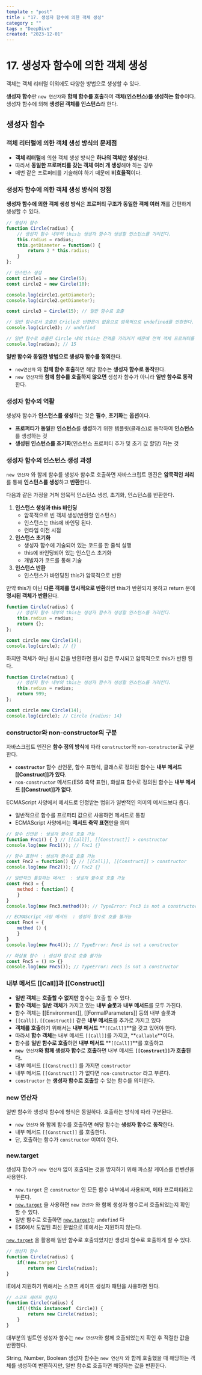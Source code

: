 ```yaml
---
template : "post"
title : "17. 생성자 함수에 의한 객체 생성"
category : ""
tags : "DeepDive"
created: "2023-12-01"
---
```


# 17. 생성자 함수에 의한 객체 생성


객체는 객체 리터럴 이외에도 다양한 방법으로 생성할 수 있다.


**생성자 함수**란 `new 연산자`와 **함께 함수를 호출**하여 **객체(인스턴스)를 생성하는 함수**이다.
생성자 함수에 의해 **생성된 객체를 인스턴스**라 한다.


## 생성자 함수


### 객체 리터럴에 의한 객체 생성 방식의 문제점

- **객체 리터럴**에 의한 객체 생성 방식은 **하나의 객체만 생성**한다.
- 따라서 **동일한 프로퍼티를 갖는 객체 여러 개 생성**해야 하는 경우
- 매번 같은 프로퍼티를 기술해야 하기 때문에 **비효율적**이다.

### 생성자 함수에 의한 객체 생성 방식의 장점


**생성자 함수에 의한 객체 생성 방식**은 **프로퍼티 구조가 동일한 객체 여러 개**를 간편하게 생성할 수 있다.


```javascript
// 생성자 함수
function Circle(radius) {
	// 생성자 함수 내부의 this는 생성자 함수가 생성할 인스턴스를 가리킨다.
	this.radius = radius;
	this.getDiameter = function() {
		return 2 * this.radius;
	}
};

// 인스턴스 생성
const circle1 = new Circle(5);
const circle2 = new Circle(10);

console.log(circle1.getDiameter);
console.log(circle2.getDiameter);

const circle3 = Circle(15); // 일반 함수로 호출

// 일반 함수로서 호출된 Cricle은 반환문이 없음으로 암묵적으로 undefined를 반환한다.
console.log(circle3); // undefind 

// 일반 함수로 호출된 Circle 내의 this는 전역을 가리키기 때문에 전역 객체 프로퍼티를 생성하게된다.
console.log(radius); // 15
```


**일반 함수와 동일한 방법으로 생성자 함수를 정의**한다.

- `new연산자` 와 **함께 함수 호출**하면 해당 함수는 **생성자 함수로 동작**한다.
- `new 연산자`와 **함께 함수를 호출하지 않으면** 생성자 함수가 아니라 **일반 함수로 동작**한다.

### 생성자 함수의 역활


생성자 함수가 **인스턴스를 생성**하는 것은 **필수**, **초기화**는 **옵션**이다.

- **프로퍼티가 동일**한 **인스턴스**를 **생성**하기 위한 템플릿(클래스)로 동작하여 **인스턴스**를 생성하는 것
- **생성된 인스턴스를 초기화**(인스턴스 프로퍼티 추가 및 초기 값 할당) 하는 것

### 생성자 함수의 인스턴스 생성 과정


`new 연산자` 와 함께 함수를 생성자 함수로 호출하면 자바스크립트 엔진은 **암묵적인 처리**를 통해 **인스턴스를 생성**하고 **반환**한다.


다음과 같은 가정을 거쳐 암묵적 인스턴스 생성, 초기화, 인스턴스를 반환한다.

1. **인스턴스 생성과  this 바인딩**
	- 암묵적으로 빈 객체 생성(반환할 인스턴스)
	- 인스턴스는 this에 바인딩 된다.
	- 런타임 이전 시점
2. **인스턴스 초기화**
	- 생성자 함수에 기술되어 있는 코드를 한 줄씩 실행
	- this에 바인딩되어 있는 인스턴스 초기화
	- 개발자가 코드를 통해 기술
3. **인스턴스 반환**
	- 인스턴스가 바인딩된 this가 암묵적으로 반환

만약 this가 아닌 **다른 객체를 명시적으로 반환**하면 this가 반환되지 못하고 return 문에 **명시된 객체가 반환**된다.


```javascript
function Circle(radius) {
	// 생성자 함수 내부의 this는 생성자 함수가 생성할 인스턴스를 가리킨다.
	this.radius = radius;
	return {};
};

const circle new Circle(14);
console.log(circle); // {}
```


하지만 객체가 아닌 원시 값을 반환하면 원시 값은 무시되고 암묵적으로 this가 반환 된다.


```javascript
function Circle(radius) {
	// 생성자 함수 내부의 this는 생성자 함수가 생성할 인스턴스를 가리킨다.
	this.radius = radius;
	return 999;
};

const circle new Circle(14);
console.log(circle); // Circle {radius: 14}
```


### constructor와 non-constructor의 구분


자바스크립트 엔진은 **함수 정의 방식**에 따라 `constructor`와 `non-constructor`로 구분한다.

- **`constructor`**  함수 선언문, 함수 표현식, 클래스로 정의된 함수는 **내부 메서드 [[Construct]]가 있다**.
- `non-constructo`**`r`**  메서드(ES6 축약 표현), 화살표 함수로 정의된 함수는 **내부 메서드 [[Construct]]가 없다**.

ECMAScript 사양에서 메서드로 인정받는 범위가 일반적인 의미의 메서드보다 좁다.

- 일반적으로 함수를 프로퍼티 값으로 사용하면 메서드로 통칭
- ECMAScript 사양에서는 **메서드 축약 표현**만을 의미

```javascript
// 함수 선언문 : 생성자 함수로 호출 가능
function Fnc1() { } // [[Call]], [[Construct]] > constructor
console.log(new Fnc1()); // Fnc1 {}

// 함수 표현식 : 생성자 함수로 호출 가능
const Fnc2 = function() {} // [[Call]], [[Construct]] > constructor
console.log(new Fnc2()); // Fnc2 {}

// 일반적인 통칭하는 메서드  : 생성자 함수로 호출 가능
const Fnc3 = {
	method : function() {
	}
}
console.log(new Fnc3.method()); // TypeError: Fnc3 is not a constructor

// ECMAScript 사양 메서드  : 생성자 함수로 호출 불가능
const Fnc4 = {
	method () {
	}
}
console.log(new Fnc4()); // TypeError: Fnc4 is not a constructor

// 화살표 함수  : 생성자 함수로 호출 불가능
const Fnc5 = () => {}
console.log(new Fnc5()); // TypeError: Fnc5 is not a constructor
```


### 내부 메서드 [[Call]]과 [[Construct]]

- **일반 객체**는 **호출할 수 없지만** 함수는 호출 할 수 있다.
- **함수 객체**는 **일반 객체**가 가지고 있는 **내부 슬롯**과 **내부 메서드**를 모두 가진다.
- 함수 객체는  **[**[Environment]], [[FormalParameters]] 등의 내부 슬롯과
- `[[Call]]`. `[[Construct]]` 같은 **내부 메서드**를 추가로 가지고 있다
- **객체를 호출**하기 위해서는 **내부 메서드** **`[[Call]]`**을  갖고 있어야 한다.
- 따라서 **함수 객체**는 내부 메서드 `[[Call]]`를 가지고, **`callable`**이다.
- 함수를 **일반 함수로 호출**하면 **내부 메서드** **`[[Call]]`**를 호출하고
- **`ne`**`w 연산자`**와 함께 생성자 함수**로 **호출**하면 내부 메서드  **`[[Construct]]`**가 호출된다**.**
- 내부 메서드 `[[Construct]]` 를 가지면 `constructor`
- 내부 메서드 `[[Construct]]` 가 없다면 `non-constructor` 라고 부른다.
- `constructor` 는 **생성자 함수로 호출**할 수 있는 함수를 의미한다.

### new 연산자


일반 함수와 생성자 함수에 형식은 동일하다. 호출하는 방식에 따라 구분된다.

- `new 연산자` 와 함께 함수를 호출하면 해당 함수는 **생성자 함수**로 **동작**한다.
- 내부 메서드 `[[Construct]]` 를 호출한다.
- 단, 호출하는 함수가 `constructor` 이여야 한다.

### new.target


생성자 함수가 `new 연산자` 없이 호출되는 것을 방지하기 위해 파스칼 케이스를 컨벤션을 사용한다.

- `new.target` 은 `constructor` 인 모든 함수 내부에서 사용되며, 메타 프로퍼티라고 부른다.
- [`new.target`](http://new.target/) 을 사용하면 `new 연산자` 와 함께 생성자 함수로서 호출되었는지 확인 할 수 있다.
- 일반 함수로 호출하면 [`new.target`](http://new.target/)는 `undefind` 다
- ES6에서 도입된 최신 문법으로 IE에서는 지원하지 않는다.

[`new.target`](http://new.target/) 을 활용해 일반 함수로 호출되었지만 생성자 함수로 호출하게 할 수 있다.


```javascript
// 생성자 함수
function Circle(radius) {
	if(!new.target)
		return new Circle(radius);
}
```


IE에서 지원하기 위해서는 스코프 세이프 생성자 패턴을 사용하면 된다.


```javascript
// 스코프 세이프 생성자
function Circle(radius) {
	if(!(this instanceof  Circle)) {
		return new Circle(radius);
	}
}
```


대부분의 빌트인 생성자 함수는 `new 연산자`와 함께 호출되었는지 확인 후 적절한 값을 반환한다.


String, Number, Boolean 생성자 함수는 `new 연산자` 와 함께 호출했을 때 해당하는 객체를 생성하여 반환하지만,
일반 함수로 호출하면 해당하는 값을 반환한다.

